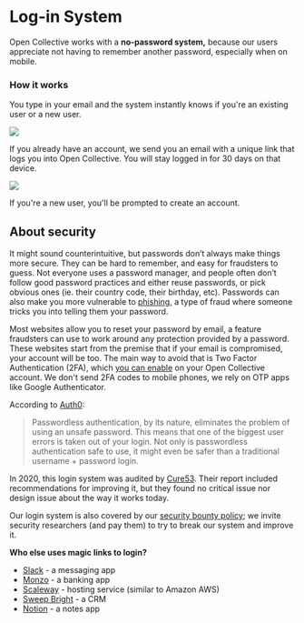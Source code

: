 # Log-in System

Open Collective works with a **no-password system,** because our users appreciate not having to remember another password, especially when on mobile.

### **How it works**

You type in your email and the system instantly knows if you're an existing user or a new user.

![](../.gitbook/assets/product\_log-in-system\_insert-email\_2019-11-12.png)

If you already have an account, we send you an email with a unique link that logs you into Open Collective. You will stay logged in for 30 days on that device.

![](../.gitbook/assets/product\_log-in-system\_magic-link\_2019-11-12.png)

If you're a new user, you'll be prompted to create an account.

## About security

It might sound counterintuitive, but passwords don’t always make things more secure. They can be hard to remember, and easy for fraudsters to guess. Not everyone uses a password manager, and people often don’t follow good password practices and either reuse passwords, or pick obvious ones (ie. their country code, their birthday, etc). Passwords can also make you more vulnerable to [phishing](http://www.phishing.org/what-is-phishing), a type of fraud where someone tricks you into telling them your password.

Most websites allow you to reset your password by email, a feature fraudsters can use to work around any protection provided by a password. These websites start from the premise that if your email is compromised, your account will be too. The main way to avoid that is Two Factor Authentication (2FA), which [you can enable](https://docs.opencollective.com/help/fiscal-hosts/payouts/two-factor-authentication-for-payouts#enabling-2fa-for-login) on your Open Collective account. We don't send 2FA codes to mobile phones, we rely on OTP apps like Google Authenticator.&#x20;

According to [Auth0](https://auth0.com/blog/is-passwordless-authentication-more-secure-than-passwords/):

> Passwordless authentication, by its nature, eliminates the problem of using an unsafe password. This means that one of the biggest user errors is taken out of your login. Not only is passwordless authentication safe to use, it might even be safer than a traditional username + password login.

In 2020, this login system was audited by [Cure53](https://cure53.de). Their report included recommendations for improving it, but they found no critical issue nor design issue about the way it works today.

Our login system is also covered by our [security bounty policy](https://github.com/opencollective/opencollective/blob/main/SECURITY.md); we invite security researchers (and pay them) to try to break our system and improve it.

**Who else uses magic links to login?**

* [Slack](https://slack.com) - a messaging app
* [Monzo](https://monzo.com) - a banking app
* [Scaleway](https://www.scaleway.com) - hosting service (similar to Amazon AWS)
* [Sweep Bright](https://www.sweepbright.com/) - a CRM
* [Notion](https://www.notion.so) - a notes app
